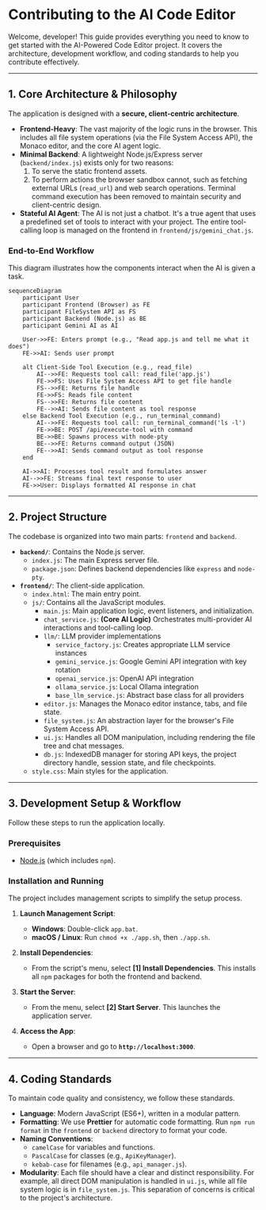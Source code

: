 # Contributing to the AI Code Editor

Welcome, developer! This guide provides everything you need to know to get started with the AI-Powered Code Editor project. It covers the architecture, development workflow, and coding standards to help you contribute effectively.

---

## 1. Core Architecture & Philosophy

The application is designed with a **secure, client-centric architecture**.

*   **Frontend-Heavy**: The vast majority of the logic runs in the browser. This includes all file system operations (via the File System Access API), the Monaco editor, and the core AI agent logic.
*   **Minimal Backend**: A lightweight Node.js/Express server (`backend/index.js`) exists only for two reasons:
    1.  To serve the static frontend assets.
    2.  To perform actions the browser sandbox cannot, such as fetching external URLs (`read_url`) and web search operations. Terminal command execution has been removed to maintain security and client-centric design.
*   **Stateful AI Agent**: The AI is not just a chatbot. It's a true agent that uses a predefined set of tools to interact with your project. The entire tool-calling loop is managed on the frontend in `frontend/js/gemini_chat.js`.

### End-to-End Workflow

This diagram illustrates how the components interact when the AI is given a task.

```mermaid
sequenceDiagram
    participant User
    participant Frontend (Browser) as FE
    participant FileSystem API as FS
    participant Backend (Node.js) as BE
    participant Gemini AI as AI

    User->>FE: Enters prompt (e.g., "Read app.js and tell me what it does")
    FE->>AI: Sends user prompt

    alt Client-Side Tool Execution (e.g., read_file)
        AI-->>FE: Requests tool call: read_file('app.js')
        FE->>FS: Uses File System Access API to get file handle
        FS-->>FE: Returns file handle
        FE->>FS: Reads file content
        FS-->>FE: Returns file content
        FE-->>AI: Sends file content as tool response
    else Backend Tool Execution (e.g., run_terminal_command)
        AI-->>FE: Requests tool call: run_terminal_command('ls -l')
        FE->>BE: POST /api/execute-tool with command
        BE->>BE: Spawns process with node-pty
        BE-->>FE: Returns command output (JSON)
        FE-->>AI: Sends command output as tool response
    end

    AI->>AI: Processes tool result and formulates answer
    AI-->>FE: Streams final text response to user
    FE->>User: Displays formatted AI response in chat
```

---

## 2. Project Structure

The codebase is organized into two main parts: `frontend` and `backend`.

*   **`backend/`**: Contains the Node.js server.
    *   `index.js`: The main Express server file.
    *   `package.json`: Defines backend dependencies like `express` and `node-pty`.
*   **`frontend/`**: The client-side application.
    *   `index.html`: The main entry point.
    *   `js/`: Contains all the JavaScript modules.
        *   `main.js`: Main application logic, event listeners, and initialization.
        *   `chat_service.js`: **(Core AI Logic)** Orchestrates multi-provider AI interactions and tool-calling loop.
        *   `llm/`: LLM provider implementations
            *   `service_factory.js`: Creates appropriate LLM service instances
            *   `gemini_service.js`: Google Gemini API integration with key rotation
            *   `openai_service.js`: OpenAI API integration
            *   `ollama_service.js`: Local Ollama integration
            *   `base_llm_service.js`: Abstract base class for all providers
        *   `editor.js`: Manages the Monaco editor instance, tabs, and file state.
        *   `file_system.js`: An abstraction layer for the browser's File System Access API.
        *   `ui.js`: Handles all DOM manipulation, including rendering the file tree and chat messages.
        *   `db.js`: IndexedDB manager for storing API keys, the project directory handle, session state, and file checkpoints.
    *   `style.css`: Main styles for the application.

---

## 3. Development Setup & Workflow

Follow these steps to run the application locally.

### Prerequisites

*   [Node.js](https://nodejs.org/) (which includes `npm`).

### Installation and Running

The project includes management scripts to simplify the setup process.

1.  **Launch Management Script**:
    *   **Windows**: Double-click `app.bat`.
    *   **macOS / Linux**: Run `chmod +x ./app.sh`, then `./app.sh`.

2.  **Install Dependencies**:
    *   From the script's menu, select **[1] Install Dependencies**. This installs all `npm` packages for both the frontend and backend.

3.  **Start the Server**:
    *   From the menu, select **[2] Start Server**. This launches the application server.

4.  **Access the App**:
    *   Open a browser and go to **`http://localhost:3000`**.

---

## 4. Coding Standards

To maintain code quality and consistency, we follow these standards.

*   **Language**: Modern JavaScript (ES6+), written in a modular pattern.
*   **Formatting**: We use **Prettier** for automatic code formatting. Run `npm run format` in the `frontend` or `backend` directory to format your code.
*   **Naming Conventions**:
    *   `camelCase` for variables and functions.
    *   `PascalCase` for classes (e.g., `ApiKeyManager`).
    *   `kebab-case` for filenames (e.g., `api_manager.js`).
*   **Modularity**: Each file should have a clear and distinct responsibility. For example, all direct DOM manipulation is handled in `ui.js`, while all file system logic is in `file_system.js`. This separation of concerns is critical to the project's architecture.
